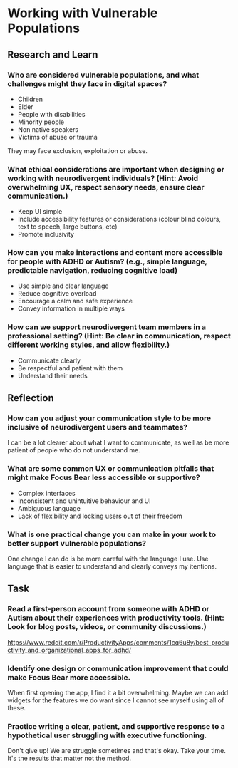 # Working with Vulnerable Populations
## Research and Learn
### Who are considered vulnerable populations, and what challenges might they face in digital spaces?
- Children
- Elder
- People with disabilities
- Minority people
- Non native speakers
- Victims of abuse or trauma

They may face exclusion, exploitation or abuse.

### What ethical considerations are important when designing or working with neurodivergent individuals? (Hint: Avoid overwhelming UX, respect sensory needs, ensure clear communication.)
- Keep UI simple
- Include accessibility features or considerations (colour blind colours, text to speech, large buttons, etc)
- Promote inclusivity

### How can you make interactions and content more accessible for people with ADHD or Autism? (e.g., simple language, predictable navigation, reducing cognitive load)
- Use simple and clear language
- Reduce cognitive overload
- Encourage a calm and safe experience
- Convey information in multiple ways

### How can we support neurodivergent team members in a professional setting? (Hint: Be clear in communication, respect different working styles, and allow flexibility.)
- Communicate clearly
- Be respectful and patient with them
- Understand their needs

## Reflection
### How can you adjust your communication style to be more inclusive of neurodivergent users and teammates?
I can be a lot clearer about what I want to communicate, as well as be more patient of people who do not understand me.

### What are some common UX or communication pitfalls that might make Focus Bear less accessible or supportive?
- Complex interfaces
- Inconsistent and unintuitive behaviour and UI
- Ambiguous language
- Lack of flexibility and locking users out of their freedom

### What is one practical change you can make in your work to better support vulnerable populations?
One change I can do is be more careful with the language I use. Use language that is easier to understand and clearly conveys my itentions.

## Task
### Read a first-person account from someone with ADHD or Autism about their experiences with productivity tools. (Hint: Look for blog posts, videos, or community discussions.)
https://www.reddit.com/r/ProductivityApps/comments/1cq6u8y/best_productivity_and_organizational_apps_for_adhd/

### Identify one design or communication improvement that could make Focus Bear more accessible.
When first opening the app, I find it a bit overwhelming. Maybe we can add widgets for the features we do want since I cannot see myself using all of these.

### Practice writing a clear, patient, and supportive response to a hypothetical user struggling with executive functioning.
Don't give up! We are struggle sometimes and that's okay. Take your time. It's the results that matter not the method.